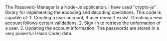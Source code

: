The Passowrd-Manager is a Node-Js application. I have used "crypto-js" library for implimenting the encoding and decoding operations. 
This code is capable of:
	1.  Creating a user account, if user doesn`t exsist.
		Creating a new account follows certain validations. 
	2.  Sign-In to retrieve the unformation of a user.
	3.  Updating the account information.
The passwords are stored in a very powerful (Hash Code) data. 

